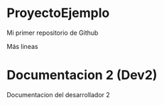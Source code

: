 # ProyectoEjemplo
Mi primer repositorio de Github 

Más lineas

# Documentacion 2 (Dev2)
Documentacion del desarrollador 2 